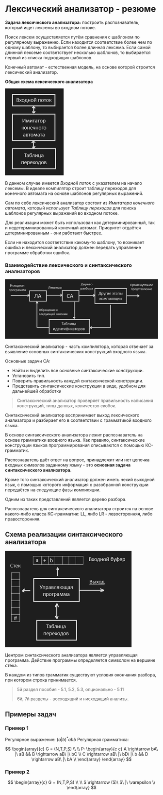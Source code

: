 # Лексический анализатор - резюме

**Задача лексического анализатора:** построить распознаватель, который ищет лексемы во входном потоке.

Поиск лексем осуществляется путём сравнения с шаблоном по регулярному выражению. Если находится соответствие более чем по одному шаблону, то выбирается более длинная лексема. Если самой длинной лексеме соответствует несколько шаблонов, то выбирается первый из списка подходящих шаблонов.

Конечный автомат - естественная модель, на основе которой строится лексический анализатор.

**Общая схема лексического анализатора**

![Pasted image 20240306103053.png](../../Pasted%20image%2020240306103053.png#)

В данном случае имеется *Входной поток* с указателем на начало лексемы. В идеале компилятор строит таблицу переходов для конечного автомата на основе шаблонов регулярных выражений.

Сам по себе лексический анализатор состоит из *Имитатора конечного автомата*, который использует *Таблицу переходов* для поиска шаблонов регулярных выражений во входном потоке.

Для реализации может быть использован как детерминированный, так и недетерминированный конечный автомат. Приоритет отдаётся детерминированным - они работают быстрее.

Если не находится соответствие какому-то шаблону, то возникает ошибка и лексический анализатор должен передать управление программе обработки ошибок.

### Взаимодействие лексического и синтаксического анализаторов

![Pasted image 20240306105730.png](../../Pasted%20image%2020240306105730.png#)

Синтаксический анализатор - часть компилятора, которая отвечает за выявление основных синтаксических конструкций входного языка.

Основные задачи СА:
- Найти и выделить все основные синтаксические конструкции.
- Установить тип.
- Поверить правильность каждой синтаксической конструкции.
- Представить синтаксические конструкции в виде, удобном для дальнейшей обработки

> Синтаксический анализатор проверяет правильность написания конструкций, типы данных, количество скобок.

Синтаксический анализатор воспринимает выход лексического анализатора и разбирает его в соответствии с грамматикой входного языка.

В основе синтаксического анализатора лежит распознаватель на основе грамматики входного языка. Как правило, синтаксические конструкции языков программирования описываются с помощью КС-грамматик.

Распознаватель даёт ответ на вопрос, принадлежит или нет цепочка входных символов заданному языку - это **основная задача синтаксического анализатора**.

Кроме того синтаксический анализатор должен иметь некий выходной язык, с помощью которого информация о разобранной конструкции передаётся на следующие фазы компиляции.

Одним из таких представлений является дерево разбора.

Распознаватель для синтаксического анализатора строится на основе какого-либо класса КС-грамматик: LL, либо LR - левосторонняя, либо правосторонняя.

## Схема реализации синтаксического анализатора

![Pasted image 20240306112129.png](../../Pasted%20image%2020240306112129.png#)

Центром синтаксического анализатора является управляющая программа. Действие программы определяется символом на вершине стека.

В каждом из типов грамматик существуют условия окончания разбора, при котором строка принимается.

> 5й раздел пособия - 5.1, 5.2, 5.3, опционально - 5.11
> 
> 6й, 7й разделы - восходящий и нисходящий анализы.

## Примеры задач

### Пример 1

Регулярное выражение: $(a|b)^*abb$
Регулярная грамматика:

$$
\begin{array}{c}
	G = (N,T,P,S) \\ \\
	P:
	\begin{array}{c c}
		A \rightarrow bA\ |\ aB && B \rightarrow aB\ |\ bC \\
		C \rightarrow aB\ |\ bD\ |\ b && D \rightarrow aB\ |\ bA \\
	\end{array}
\end{array}
$$

### Пример 2

$$
\begin{array}{c}
	G = (N,T,P,S) \\ \\
	S \rightarrow (S)\ S\ |\ \varepsilon \\
\end{array}
$$

